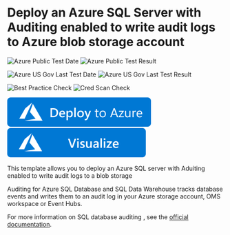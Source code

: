 # Deploy an Azure SQL Server with Auditing enabled to write audit logs to Azure blob storage account

![Azure Public Test Date](https://azurequickstartsservice.blob.core.windows.net/badges/201-sql-auditing-server-policy-to-blob-storage/PublicLastTestDate.svg)
![Azure Public Test Result](https://azurequickstartsservice.blob.core.windows.net/badges/201-sql-auditing-server-policy-to-blob-storage/PublicDeployment.svg)

![Azure US Gov Last Test Date](https://azurequickstartsservice.blob.core.windows.net/badges/201-sql-auditing-server-policy-to-blob-storage/FairfaxLastTestDate.svg)
![Azure US Gov Last Test Result](https://azurequickstartsservice.blob.core.windows.net/badges/201-sql-auditing-server-policy-to-blob-storage/FairfaxDeployment.svg)

![Best Practice Check](https://azurequickstartsservice.blob.core.windows.net/badges/201-sql-auditing-server-policy-to-blob-storage/BestPracticeResult.svg)
![Cred Scan Check](https://azurequickstartsservice.blob.core.windows.net/badges/201-sql-auditing-server-policy-to-blob-storage/CredScanResult.svg)

[![Deploy To Azure](https://raw.githubusercontent.com/Azure/azure-quickstart-templates/master/1-CONTRIBUTION-GUIDE/images/deploytoazure.svg?sanitize=true)]("https://portal.azure.com/#create/Microsoft.Template/uri/https%3A%2F%2Fraw.githubusercontent.com%2FAzure%2Fazure-quickstart-templates%2Fmaster%2F201-sql-auditing-server-policy-to-blob-storage%2Fazuredeploy.json")
[![Visualize](https://raw.githubusercontent.com/Azure/azure-quickstart-templates/master/1-CONTRIBUTION-GUIDE/images/visualizebutton.svg?sanitize=true)]("http://armviz.io/#/?load=https%3A%2F%2Fraw.githubusercontent.com%2FAzure%2Fazure-quickstart-templates%2Fmaster%2F201-sql-auditing-server-policy-to-blob-storage%2Fazuredeploy.json")

This template allows you to deploy an Azure SQL server with Aduiting enabled to
write audit logs to a blob storage

Auditing for Azure SQL Database and SQL Data Warehouse tracks database events
and writes them to an audit log in your Azure storage account, OMS workspace or
Event Hubs.

For more information on SQL database auditing , see the
[official documentation](https://docs.microsoft.com/en-us/azure/sql-database/sql-database-auditing).
